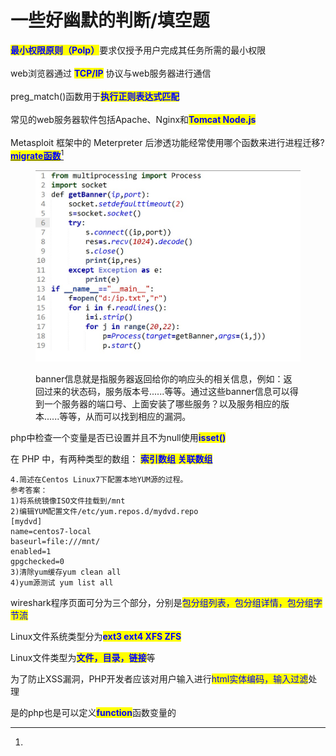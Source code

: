 # 一些好幽默的判断/填空题

<mark style="color:blue;">**最小权限原则（Polp）**</mark>要求仅授予用户完成其任务所需的最小权限\
\
web浏览器通过 <mark style="color:blue;">**TCP/IP**</mark> 协议与web服务器进行通信\
\
preg\_match()函数用于<mark style="color:blue;">**执行正则表达式匹配**</mark>\
\
常见的web服务器软件包括Apache、Nginx和<mark style="color:blue;">**Tomcat Node.js**</mark>\
\
Metasploit 框架中的 Meterpreter 后渗透功能经常使用哪个函数来进行进程迁移?\
[<mark style="color:blue;">**migrate函数**</mark>](#user-content-fn-1)[^1]

<figure><img src="../.gitbook/assets/03.获取目标主机的服务Banner信息.jpg" alt=""><figcaption><p>banner信息就是指服务器返回给你的响应头的相关信息，例如：返回过来的状态码，服务版本号......等等。通过这些banner信息可以得到一个服务器的端口号、上面安装了哪些服务？以及服务相应的版本......等等，从而可以找到相应的漏洞。</p></figcaption></figure>

php中检查一个变量是否已设置并且不为null使用<mark style="color:blue;">**isset()**</mark>

在 PHP 中，有两种类型的数组： <mark style="color:blue;">**索引数组 关联数组**</mark>

```
4.简述在Centos Linux7下配置本地YUM源的过程。
参考答案：
1)将系统镜像ISO文件挂载到/mnt
2)编辑YUM配置文件/etc/yum.repos.d/mydvd.repo
[mydvd]
name=centos7-local
baseurl=file:///mnt/
enabled=1
gpgchecked=0
3)清除yum缓存yum clean all
4)yum源测试 yum list all
```

wireshark程序页面可分为三个部分，分别是<mark style="color:blue;">包分组列表，包分组详情，包分组字节流</mark>

Linux文件系统类型分为<mark style="color:blue;">**ext3 ext4 XFS ZFS**</mark>

Linux文件类型为<mark style="color:blue;">**文件，目录，链接**</mark>等

为了防止XSS漏洞，PHP开发者应该对用户输入进行<mark style="color:blue;">html实体编码，输入过滤</mark>处理

是的php也是可以定义<mark style="color:blue;">**function**</mark>函数变量的

[^1]: 
